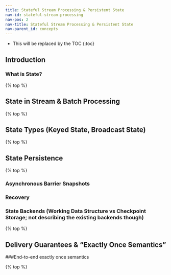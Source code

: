 ```yaml
---
title: Stateful Stream Processing & Persistent State
nav-id: stateful-stream-processing
nav-pos: 2
nav-title: Stateful Stream Processing & Persistent State
nav-parent_id: concepts
---
```

<!--
Licensed to the Apache Software Foundation (ASF) under one
or more contributor license agreements.  See the NOTICE file
distributed with this work for additional information
regarding copyright ownership.  The ASF licenses this file
to you under the Apache License, Version 2.0 (the
"License"); you may not use this file except in compliance
with the License.  You may obtain a copy of the License at

  http://www.apache.org/licenses/LICENSE-2.0

Unless required by applicable law or agreed to in writing,
software distributed under the License is distributed on an
"AS IS" BASIS, WITHOUT WARRANTIES OR CONDITIONS OF ANY
KIND, either express or implied.  See the License for the
specific language governing permissions and limitations
under the License.
-->

* This will be replaced by the TOC
{:toc}

## Introduction

### What is State?

{% top %}

## State in Stream & Batch Processing

{% top %}

## State Types (Keyed State, Broadcast State)

{% top %}

## State Persistence

{% top %}

### Asynchronous Barrier Snapshots
### Recovery
### State Backends (Working Data Structure vs Checkpoint Storage; not describing the existing backends though)

{% top %}

## Delivery Guarantees & “Exactly Once Semantics”

###End-to-end exactly once semantics

{% top %}
